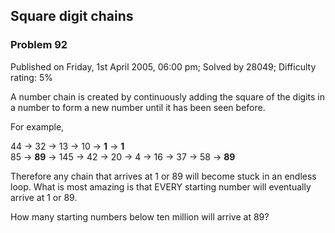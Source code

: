 Square digit chains
-------------------

### Problem 92

Published on Friday, 1st April 2005, 06:00 pm; Solved by 28049;
Difficulty rating: 5%

A number chain is created by continuously adding the square of the
digits in a number to form a new number until it has been seen before.

For example,

44 → 32 → 13 → 10 → **1** → **1**\
 85 → **89** → 145 → 42 → 20 → 4 → 16 → 37 → 58 → **89**

Therefore any chain that arrives at 1 or 89 will become stuck in an
endless loop. What is most amazing is that EVERY starting number will
eventually arrive at 1 or 89.

How many starting numbers below ten million will arrive at 89?
